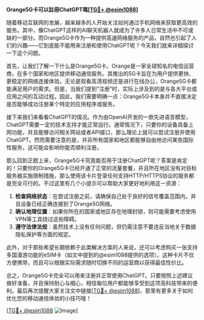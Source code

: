 **Orange5G卡可以註冊ChatGPT嗎[[TG💪+ @esim1088](https://t.me/s/esim1088)]**

随着移动互联网的发展，越来越多的人开始关注如何通过手机网络来获取更高效的服务。其中，像ChatGPT这样的AI聊天机器人就成为了许多人日常生活中不可或缺的一部分。而Orange5G卡作为一种提供高速网络服务的产品，自然也引起了人们的兴趣——它到底能不能用来注册和使用ChatGPT呢？今天我们就来详细探讨一下这个问题。

首先，让我们了解一下什么是Orange5G卡。Orange是一家全球知名的电信运营商，在多个国家和地区提供移动通信服务。其推出的5G卡旨在为用户提供更快、更稳定的网络连接体验。无论是观看高清视频还是进行在线办公，Orange5G卡都能满足用户的需求。但是，当我们提到“注册”时，实际上涉及到的是与各大平台或应用之间的互动过程。因此，我们需要明确一点：Orange5G卡本身并不直接决定是否能够成功注册某个特定的应用程序或服务。

接下来我们来看看ChatGPT的情况。作为由OpenAI开发的一款先进语言模型，ChatGPT需要一定的技术支持才能正常运行。通常情况下，只要你的设备具备上网功能，并且能够访问相关网站或者API接口，那么理论上就可以尝试注册并使用ChatGPT。然而需要注意的是，并非所有国家和地区都能够自由地访问某些国际性服务，这可能会影响你能否顺利注册。

那么回到正题上来，Orange5G卡究竟能否用于注册ChatGPT呢？答案是肯定的！只要你的Orange5G卡已经开通了正常的流量套餐，并且所在地区没有对目标服务器实施限制措施，那么使用该卡片登录任何支持HTTP/HTTPS协议的服务都是完全可行的。不过这里有几个小提示可以帮助大家更好地利用这一资源：

1. **检查网络状态**：在尝试注册之前，请确保自己处于良好的信号覆盖范围内，并且设备已经正确连接到了Orange5G网络。
2. **确认地理位置**：如果你所在的国家或地区存在地理封锁，则可能需要考虑使用VPN等工具绕过这些障碍。
3. **遵守法律法规**：虽然技术上没有任何问题，但仍需注意不要违反当地关于数据隐私保护等方面的规定。

此外，对于那些希望长期依赖于此类解决方案的人来说，还可以考虑购买一张支持多国漫游功能的eSIM卡（如文中提到的@esim1088提供的选项）。这种卡片不仅方便携带，而且可以根据实际需求随时切换不同的运营商以获得最佳性价比。

总之，Orange5G卡完全可以用来注册并正常使用ChatGPT。只要按照上述建议做好准备，并且保持耐心与细心，相信每位用户都能够享受到这项高科技带来的便利。最后再次提醒大家关注文中链接[[TG💪+ @esim1088](https://t.me/s/esim1088)]，那里有更多关于如何优化您的移动通信体验的小技巧哦！

[[TG💪+ @esim1088](https://t.me/s/esim1088) ![Image](https://i.postimg.cc/4NQfJmqS/Snipaste-2025-05-13-00-14-12.png)]